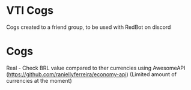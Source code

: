 # VTI Cogs

Cogs created to a friend group, to be used with RedBot on discord


# Cogs

Real - Check BRL value compared to ther currencies using AwesomeAPI (https://github.com/raniellyferreira/economy-api) (Limited amount of currencies at the moment)



